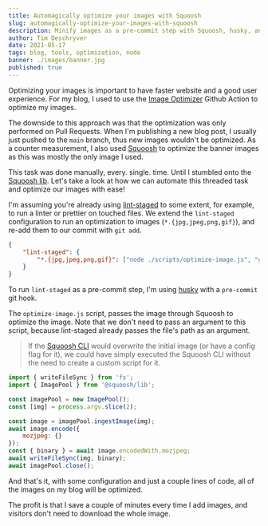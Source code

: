 ```yaml
---
title: Automagically optimize your images with Squoosh
slug: automagically-optimize-your-images-with-squoosh
description: Minify images as a pre-commit step with Squoosh, husky, and lint-staged
author: Tim Deschryver
date: 2021-05-17
tags: blog, tools, optimization, node
banner: ./images/banner.jpg
published: true
---
```


Optimizing your images is important to have faster website and a good user experience.
For my blog, I used to use the [Image Optimizer](https://github.com/marketplace/actions/image-optimizer) Github Action to optimize my images.

The downside to this approach was that the optimization was only performed on Pull Requests. When I'm publishing a new blog post, I usually just pushed to the `main` branch, thus new images wouldn't be optimized. As a counter measurement, I also used [Squoosh](https://squoosh.app/) to optimize the banner images as this was mostly the only image I used.

This task was done manually, every. single. time.
Until I stumbled onto the [Squoosh lib](https://www.npmjs.com/package/@squoosh/lib).
Let's take a look at how we can automate this threaded task and optimize our images with ease!

I'm assuming you're already using [lint-staged](https://github.com/okonet/lint-staged) to some extent, for example, to run a linter or prettier on touched files. We extend the `lint-staged` configuration to run an optimization to images (`*.{jpg,jpeg,png,gif}`), and re-add them to our commit with `git add`.

```json{3}:package.json
{
	"lint-staged": {
		"*.{jpg,jpeg,png,gif}": ["node ./scripts/optimize-image.js", "git add"]
	}
}
```

To run `lint-staged` as a pre-commit step, I'm using [husky](https://typicode.github.io/husky/#/) with a `pre-commit` git hook.

The `optimize-image.js` script, passes the image through Squoosh to optimize the image.
Note that we don't need to pass an argument to this script, because lint-staged already passes the file's path as an argument.

> If the [Squoosh CLI](https://www.npmjs.com/package/@squoosh/cli) would overwrite the initial image (or have a config flag for it), we could have simply executed the Squoosh CLI without the need to create a custom script for it.

```js:optimize-image.js
import { writeFileSync } from 'fs';
import { ImagePool } from '@squoosh/lib';

const imagePool = new ImagePool();
const [img] = process.argv.slice(2);

const image = imagePool.ingestImage(img);
await image.encode({
	mozjpeg: {}
});
const { binary } = await image.encodedWith.mozjpeg;
await writeFileSync(img, binary);
await imagePool.close();
```

And that's it, with some configuration and just a couple lines of code, all of the images on my blog will be optimized.

The profit is that I save a couple of minutes every time I add images, and visitors don't need to download the whole image.
